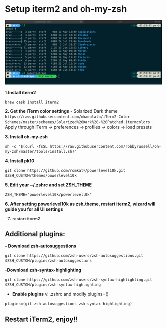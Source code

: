 # Setup iterm2 and oh-my-zsh

![alt text](https://github.com/perrydevx/perry-files/blob/master/iterm2-omz.png)

1.**Install iterm2** 
```
brew cask install iterm2
```
**2. Get the iTerm color settings**
    - Solarized Dark theme
    ```
    https://raw.githubusercontent.com/mbadolato/iTerm2-Color-Schemes/master/schemes/Solarized%20Dark%20-%20Patched.itermcolors
    ```
    - Apply through iTerm → preferences → profiles → colors → load presets

**3. Install oh-my-zsh**
```
sh -c "$(curl -fsSL https://raw.githubusercontent.com/robbyrussell/oh-my-zsh/master/tools/install.sh)"
```
**4. Install pk10**
```
git clone https://github.com/romkatv/powerlevel10k.git $ZSH_CUSTOM/themes/powerlevel10k
```
**5. Edit your ~/.zshrc and set ZSH_THEME**
```
ZSH_THEME="powerlevel10k/powerlevel10k"
```
**6. After setting powerlevel10k as zsh_theme, restart iterm2, wizard will guide you for all UI settings**

7. restart iterm2

## Additional plugins:

**- Download zsh-autosuggestions**
```
git clone https://github.com/zsh-users/zsh-autosuggestions.git $ZSH_CUSTOM/plugins/zsh-autosuggestions
```
-**Download zsh-syntax-highlighting**
```
git clone https://github.com/zsh-users/zsh-syntax-highlighting.git $ZSH_CUSTOM/plugins/zsh-syntax-highlighting
```
- **Enable plugins**
vi .zshrc and modify plugins=()
```
plugins=(git zsh-autosuggestions zsh-syntax-highlighting)
```	
## Restart iTerm2, enjoy!!
